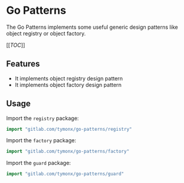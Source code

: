# Go Patterns

The Go Patterns implements some useful generic design patterns like object registry or object factory.

[[_TOC_]]

## Features

* It implements object registry design pattern
* It implements object factory design pattern

## Usage

Import the `registry` package:

```go
import "gitlab.com/tymonx/go-patterns/registry"
```

Import the `factory` package:

```go
import "gitlab.com/tymonx/go-patterns/factory"
```

Import the `guard` package:

```go
import "gitlab.com/tymonx/go-patterns/guard"
```

